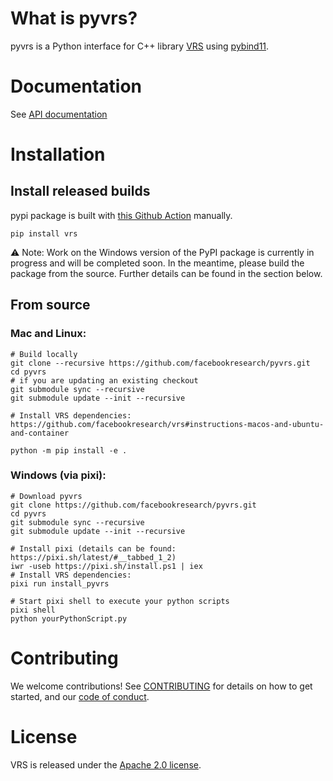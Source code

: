 # What is pyvrs?

pyvrs is a Python interface for C++ library [VRS](https://github.com/facebookresearch/vrs) using [pybind11](https://github.com/pybind/pybind11).

# Documentation

See [API documentation](https://pyvrs.readthedocs.io/en/latest/)

# Installation
## Install released builds
pypi package is built with [this Github Action](https://github.com/facebookresearch/pyvrs/blob/main/.github/workflows/deploy.yml) manually.
```
pip install vrs
```

:warning: Note: Work on the Windows version of the PyPI package is currently in progress and will be completed soon. In the meantime, please build the package from the source. Further details can be found in the section below.

## From source

### Mac and Linux:
```
# Build locally
git clone --recursive https://github.com/facebookresearch/pyvrs.git
cd pyvrs
# if you are updating an existing checkout
git submodule sync --recursive
git submodule update --init --recursive

# Install VRS dependencies: https://github.com/facebookresearch/vrs#instructions-macos-and-ubuntu-and-container

python -m pip install -e .
```

### Windows (via pixi):

```
# Download pyvrs
git clone https://github.com/facebookresearch/pyvrs.git
cd pyvrs
git submodule sync --recursive
git submodule update --init --recursive

# Install pixi (details can be found: https://pixi.sh/latest/#__tabbed_1_2)
iwr -useb https://pixi.sh/install.ps1 | iex
# Install VRS dependencies:
pixi run install_pyvrs

# Start pixi shell to execute your python scripts
pixi shell
python yourPythonScript.py
```

# Contributing

We welcome contributions! See [CONTRIBUTING](CONTRIBUTING.md) for details on how
to get started, and our [code of conduct](CODE_OF_CONDUCT.md).

# License

VRS is released under the [Apache 2.0 license](LICENSE).
